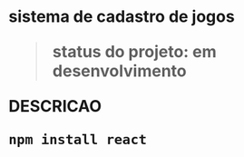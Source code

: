 <h1>sistema de cadastro de jogos</>

> status do projeto: em desenvolvimento

DESCRICAO

```
npm install react
```
